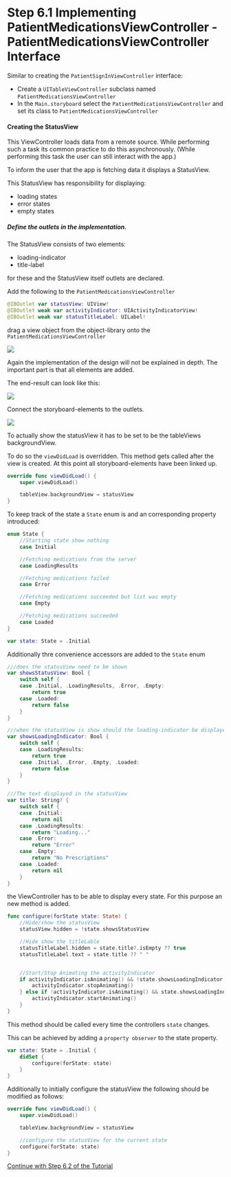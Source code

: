 # Step 6.1 Implementing PatientMedicationsViewController - PatientMedicationsViewController Interface


Similar to creating  the `PatientSignInViewController` interface:
- Create a `UITableViewController` subclass named `PatientMedicationsViewController`
- In the `Main.storyboard` select the `PatientMedicationsViewController` and set its class to `PatientMedicationsViewController`

#### Creating the StatusView
This ViewController loads data from a remote source.
While performing such a task its common practice to do this asynchronously. (While performing this task the user can still interact with the app.)

To inform the user that the app is fetching data it displays a StatusView.

This StatusView has responsibility for displaying:
- loading states
- error states
- empty states


##### Define the outlets in the implementation.
The StatusView consists of two elements:
- loading-indicator
- title-label

for these and the StatusView itself outlets are declared.

Add the following to the `PatientMedicationsViewController`

```swift
@IBOutlet var statusView: UIView!
@IBOutlet weak var activityIndicator: UIActivityIndicatorView!
@IBOutlet weak var statusTitleLabel: UILabel!
```

drag a view object from the object-library onto the `PatientMedicationsViewController`

![](resources/step6/add_statusview.gif)

Again the implementation of the design will not be explained in depth.
The important part is that all elements are added.

The end-result can look like this:

![](resources/step6/statusview.png)

Connect the storyboard-elements to the outlets.

![](resources/step6/connect_status_outlets.gif)

To actually show the statusView it has to be set to be the tableViews backgroundView.

To do so the `viewDidLoad` is overridden.
This method gets called after the view is created.
At this point all storyboard-elements have been linked up.

```swift
override func viewDidLoad() {
    super.viewDidLoad()

    tableView.backgroundView = statusView
}
```
To keep track of the state a `State` enum is and an corresponding property introduced:
```swift
enum State {
    //Starting state show nothing
    case Initial

    //Fetching medications from the server
    case LoadingResults

    //Fetching medications failed
    case Error

    //Fetching medications succeeded but list was empty
    case Empty

    //Fetching medications succeeded
    case Loaded
}

var state: State = .Initial
```

Additionally thre convenience accessors are added to the `State` enum

```swift
///does the statusView need to be shown
var showsStatusView: Bool {
    switch self {
    case .Initial, .LoadingResults, .Error, .Empty:
        return true
    case .Loaded:
        return false
    }
}

///when the statusView is show should the loading-indicator be displayed
var showsLoadingIndicator: Bool {
    switch self {
    case .LoadingResults:
        return true
    case .Initial, .Error, .Empty, .Loaded:
        return false
    }
}

///The text displayed in the statusView
var title: String? {
    switch self {
    case .Initial:
        return nil
    case .LoadingResults:
        return "Loading..."
    case .Error:
        return "Error"
    case .Empty:
        return "No Prescriptions"
    case .Loaded:
        return nil
    }
}
```


the ViewController has to be able to display every state.
For this purpose an new method is added.

```swift
func configure(forState state: State) {
    //Hide/show the statusView
    statusView.hidden = !state.showsStatusView

    //Hide show the titleLable
    statusTitleLabel.hidden = state.title?.isEmpty ?? true
    statusTitleLabel.text = state.title ?? " "


    //Start/Stop Animating the activityIndicator
    if activityIndicator.isAnimating() && !state.showsLoadingIndicator {
        activityIndicator.stopAnimating()
    } else if !activityIndicator.isAnimating() && state.showsLoadingIndicator {
        activityIndicator.startAnimating()
    }
}
```
This method should be called every time the controllers `state` changes.

This can be achieved by adding a `property observer` to the state property.
```swift
var state: State = .Initial {
    didSet {
        configure(forState: state)
    }
}
```

Additionally to initially configure the statusView the following should be modified as follows:

```swift
override func viewDidLoad() {
    super.viewDidLoad()

    tableView.backgroundView = statusView

    //configure the statusView for the current state
    configure(forState: state)
}
```

[Continue with Step 6.2 of the Tutorial](STEP6-2.md)
